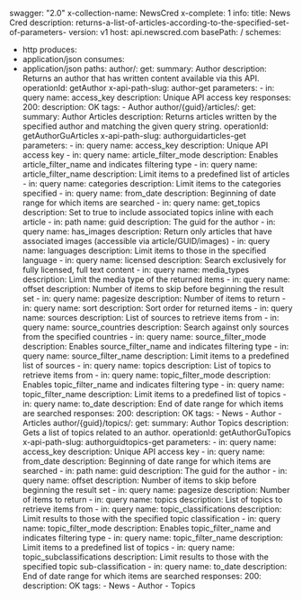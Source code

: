 swagger: "2.0"
x-collection-name: NewsCred
x-complete: 1
info:
  title: News Cred
  description: returns-a-list-of-articles-according-to-the-specified-set-of-parameters-
  version: v1
host: api.newscred.com
basePath: /
schemes:
- http
produces:
- application/json
consumes:
- application/json
paths:
  author/:
    get:
      summary: Author
      description: Returns an author that has written content available via this API.
      operationId: getAuthor
      x-api-path-slug: author-get
      parameters:
      - in: query
        name: access_key
        description: Unique API access key
      responses:
        200:
          description: OK
      tags:
      - Author
  author/{guid}/articles/:
    get:
      summary: Author Articles
      description: Returns articles written by the specified author and matching the
        given query string.
      operationId: getAuthorGuArticles
      x-api-path-slug: authorguidarticles-get
      parameters:
      - in: query
        name: access_key
        description: Unique API access key
      - in: query
        name: article_filter_mode
        description: Enables article_filter_name and indicates filtering type
      - in: query
        name: article_filter_name
        description: Limit items to a predefined list of articles
      - in: query
        name: categories
        description: Limit items to the categories specified
      - in: query
        name: from_date
        description: Beginning of date range for which items are searched
      - in: query
        name: get_topics
        description: Set to true to include associated topics inline with each article
      - in: path
        name: guid
        description: The guid for the author
      - in: query
        name: has_images
        description: Return only articles that have associated images (accessible
          via article/GUID/images)
      - in: query
        name: languages
        description: Limit items to those in the specified language
      - in: query
        name: licensed
        description: Search exclusively for fully licensed, full text content
      - in: query
        name: media_types
        description: Limit the media type of the returned items
      - in: query
        name: offset
        description: Number of items to skip before beginning the result set
      - in: query
        name: pagesize
        description: Number of items to return
      - in: query
        name: sort
        description: Sort order for returned items
      - in: query
        name: sources
        description: List of sources to retrieve items from
      - in: query
        name: source_countries
        description: Search against only sources from the specified countries
      - in: query
        name: source_filter_mode
        description: Enables source_filter_name and indicates filtering type
      - in: query
        name: source_filter_name
        description: Limit items to a predefined list of sources
      - in: query
        name: topics
        description: List of topics to retrieve items from
      - in: query
        name: topic_filter_mode
        description: Enables topic_filter_name and indicates filtering type
      - in: query
        name: topic_filter_name
        description: Limit items to a predefined list of topics
      - in: query
        name: to_date
        description: End of date range for which items are searched
      responses:
        200:
          description: OK
      tags:
      - News
      - Author
      - Articles
  author/{guid}/topics/:
    get:
      summary: Author Topics
      description: Gets a list of topics related to an author.
      operationId: getAuthorGuTopics
      x-api-path-slug: authorguidtopics-get
      parameters:
      - in: query
        name: access_key
        description: Unique API access key
      - in: query
        name: from_date
        description: Beginning of date range for which items are searched
      - in: path
        name: guid
        description: The guid for the author
      - in: query
        name: offset
        description: Number of items to skip before beginning the result set
      - in: query
        name: pagesize
        description: Number of items to return
      - in: query
        name: topics
        description: List of topics to retrieve items from
      - in: query
        name: topic_classifications
        description: Limit results to those with the specified topic classification
      - in: query
        name: topic_filter_mode
        description: Enables topic_filter_name and indicates filtering type
      - in: query
        name: topic_filter_name
        description: Limit items to a predefined list of topics
      - in: query
        name: topic_subclassifications
        description: Limit results to those with the specified topic sub-classification
      - in: query
        name: to_date
        description: End of date range for which items are searched
      responses:
        200:
          description: OK
      tags:
      - News
      - Author
      - Topics